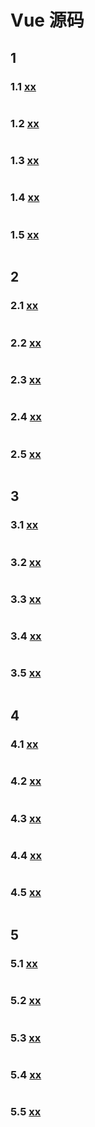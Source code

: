 # Vue 源码

## 1

### 1.1 [xx](../../public/example/1.vue3.base/xx)

```ts

```

### 1.2 [xx](../../public/example/1.vue3.base/xx)

```js

```

### 1.3 [xx](../../public/example/1.vue3.base/xx)

```js

```

### 1.4 [xx](../../public/example/1.vue3.base/xx)

```js

```

### 1.5 [xx](../../public/example/1.vue3.base/xx)

```js

```

## 2

### 2.1 [xx](../../public/example/1.vue3.base/xx)

```ts

```

### 2.2 [xx](../../public/example/1.vue3.base/xx)

```js

```

### 2.3 [xx](../../public/example/1.vue3.base/xx)

```js

```

### 2.4 [xx](../../public/example/1.vue3.base/xx)

```js

```

### 2.5 [xx](../../public/example/1.vue3.base/xx)

```js

```

## 3

### 3.1 [xx](../../public/example/1.vue3.base/xx)

```ts

```

### 3.2 [xx](../../public/example/1.vue3.base/xx)

```js

```

### 3.3 [xx](../../public/example/1.vue3.base/xx)

```js

```

### 3.4 [xx](../../public/example/1.vue3.base/xx)

```js

```

### 3.5 [xx](../../public/example/1.vue3.base/xx)

```js

```

## 4

### 4.1 [xx](../../public/example/1.vue3.base/xx)

```ts

```

### 4.2 [xx](../../public/example/1.vue3.base/xx)

```js

```

### 4.3 [xx](../../public/example/1.vue3.base/xx)

```js

```

### 4.4 [xx](../../public/example/1.vue3.base/xx)

```js

```

### 4.5 [xx](../../public/example/1.vue3.base/xx)

```js

```

## 5

### 5.1 [xx](../../public/example/1.vue3.base/xx)

```ts

```

### 5.2 [xx](../../public/example/1.vue3.base/xx)

```js

```

### 5.3 [xx](../../public/example/1.vue3.base/xx)

```js

```

### 5.4 [xx](../../public/example/1.vue3.base/xx)

```js

```

### 5.5 [xx](../../public/example/1.vue3.base/xx)

```js

```
